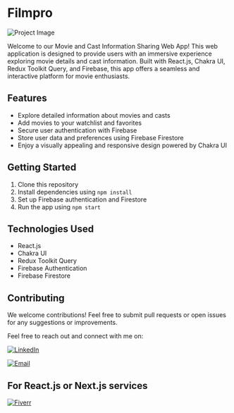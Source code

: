 # Filmpro

![Project Image](https://cdn.sanity.io/images/yuydehr2/production/b8255c4a9479ea4d7e5da31d716c129418fa18ad-1439x780.png)

Welcome to our Movie and Cast Information Sharing Web App! This web application is designed to provide users with an immersive experience exploring movie details and cast information. Built with React.js, Chakra UI, Redux Toolkit Query, and Firebase, this app offers a seamless and interactive platform for movie enthusiasts.

## Features

- Explore detailed information about movies and casts
- Add movies to your watchlist and favorites
- Secure user authentication with Firebase
- Store user data and preferences using Firebase Firestore
- Enjoy a visually appealing and responsive design powered by Chakra UI

## Getting Started

1. Clone this repository
2. Install dependencies using `npm install`
3. Set up Firebase authentication and Firestore
4. Run the app using `npm start`

## Technologies Used

- React.js
- Chakra UI
- Redux Toolkit Query
- Firebase Authentication
- Firebase Firestore

## Contributing

We welcome contributions! Feel free to submit pull requests or open issues for any suggestions or improvements.

Feel free to reach out and connect with me on:

[![LinkedIn](https://img.shields.io/badge/-LinkedIn-0077B5?style=for-the-badge&logo=linkedin&logoColor=white)](https://www.linkedin.com/in/saumyakanta-panda-reactjs-nextjs-developer)

[![Email](https://img.shields.io/badge/-Email-D14836?style=for-the-badge&logo=gmail&logoColor=white)](mailto:skdeveloper101@gmail.com)

## For React.js or Next.js services

[![Fiverr](https://img.shields.io/badge/-Fiverr-1DBF73?style=for-the-badge&logo=fiverr&logoColor=white)](https://www.fiverr.com/s/vVwg0W)
